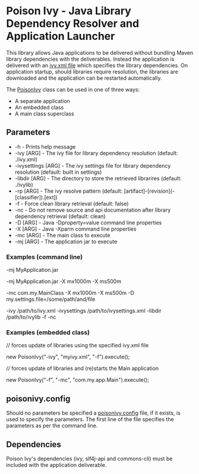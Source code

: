 # Poison Ivy - Java Library Dependency Resolver and Application Launcher

This library allows Java applications to be delivered without bundling Maven library dependencies with the deliverables. Instead the application is delivered with an [ivy.xml file](http://ant.apache.org/ivy/history/latest-milestone/ivyfile.html) which specifies the library dependencies.  On application startup, should libraries require resolution, the libraries are downloaded and the application can be restarted automatically.

The [PoisonIvy](https://github.com/mrstampy/PoisonIvy/blob/master/PoisonIvy/src/com/github/mrstampy/poisonivy/PoisonIvy.java) class can be used in one of three ways:

* A separate application
* An embedded class
* A main class superclass

## Parameters

- -h - Prints help message
- -ivy [ARG] - The ivy file for library dependency resolution (default: ./ivy.xml)
- -ivysettings [ARG] - The ivy settings file for library dependency resolution (default: built in settings)
- -libdir [ARG] - The directory to store the retrieved librarires (default: ./ivylib)
- -rp [ARG] - The ivy resolve pattern (default: [artifact]-[revision]&#040;-[classifier]&#041;.[ext])
- -f - Force clean library retrieval (default: false)
- -nc - Do not remove source and api documentation after library dependency retrieval (default: clean)
- -D [ARG] - Java -Dproperty=value command line properties
- -X [ARG] - Java -Xparm command line properties
- -mc [ARG] - The main class to execute
- -mj [ARG] - The application jar to execute

### Examples (command line)

-mj MyApplication.jar

-mj MyApplication.jar -X mx1000m -X ms500m

-mc com.my.MainClass -X mx1000m -X ms500m -D my.settings.file=/some/path/and/file

-ivy /path/to/ivy.xml -ivysettings /path/to/ivysettings.xml -libdir /path/to/ivylib -f -nc

### Examples (embedded class)

// forces update of libraries using the specified ivy.xml file

new PoisonIvy("-ivy", "myivy.xml", "-f").execute();

// forces update of libraries and (re)starts the Main application

new PoisonIvy("-f", "-mc", "com.my.app.Main").execute();

## poisonivy.config

Should no parameters be specified a [poisonivy.config](https://github.com/mrstampy/PoisonIvy/blob/master/PoisonIvy/poisonivy.sample.config) file, if it exists, is used to specify the parameters.  The first line of the file specifies the parameters as per the command line.

## Dependencies

Poison Ivy's dependencies (ivy, slf4j-api and commons-cli) must be included with the application deliverable.
